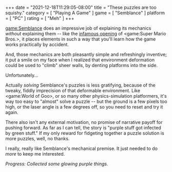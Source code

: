 +++
date = "2021-12-18T11:29:05-08:00"
title = "These puzzles are too squishy."
category = [ "Playing A Game" ]
game = [ "Semblance" ]
platform = [ "PC" ]
rating = [ "Meh" ]
+++

<game:Semblance> does an impressive job of explaining its mechanics <i>without</i> explaining them -- like the <a href="https://en.wikipedia.org/wiki/World_1-1#Design_philosophy">infamous opening</a> of <game:Super Mario Bros.>, it places elements in such a way that you'll learn how the game works practically by accident.

And, those mechanics are both pleasantly simple and refreshingly inventive; it put a smile on my face when I realized that environment deformation could be used to "climb" sheer walls, by denting platforms into the side.

Unfortunately...

Actually <i>solving</i> Semblance's puzzles is less gratifying, because of the tweaky, fiddly imprecision of that deformable environment.  Like <game:World of Goo>, or so many other physics-simulation platformers, it's way too easy to "almost" solve a puzzle -- but the ground is a few pixels too high, or the laser angle is a few degrees off, so you need to reset and try it again.

There also isn't any external motivation, no promise of narrative payoff for pushing forward.  As far as I can tell, the story is "purple stuff got infected by green stuff."  If my only reward for fidgeting together a puzzle solution is more puzzles, well, no thanks.

I really, really like Semblance's mechanical premise.  It just needed to do <i>more</i> to keep me interested.

<i>Progress: Collected some glowing purple things.</i>
